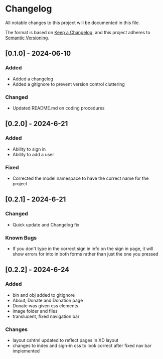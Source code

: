 # Changelog

All notable changes to this project will be documented in this file.

The format is based on [Keep a Changelog](https://keepachangelog.com/en/1.1.0/),
and this project adheres to [Semantic Versioning](https://semver.org/spec/v2.0.0.html).

## [0.1.0] - 2024-06-10

### Added
- Added a changelog
- Added a gitignore to prevent version control cluttering

### Changed

- Updated README.md on coding procedures

## [0.2.0] - 2024-6-21

### Added
- Ability to sign in
- Ability to add a user

### Fixed
- Corrected the model namespace to have the correct name for the project

## [0.2.1] - 2024-6-21

### Changed
- Quick update and Changelog fix


### Known Bugs
- If you don't type in the correct sign in info on the sign in page, it will show errors for into in both forms rather than just the one you pressed


## [0.2.2] - 2024-6-24

### Added
- bin and obj added to gitignore
- About, Donate and Donation page
- Donate was given css elements
- image folder and files
- translucent, fixed navigation bar

### Changes
- layout cshtml updated to reflect pages in XD layout
- changes to index and sign-in css to look correct after fixed nav bar implemented

